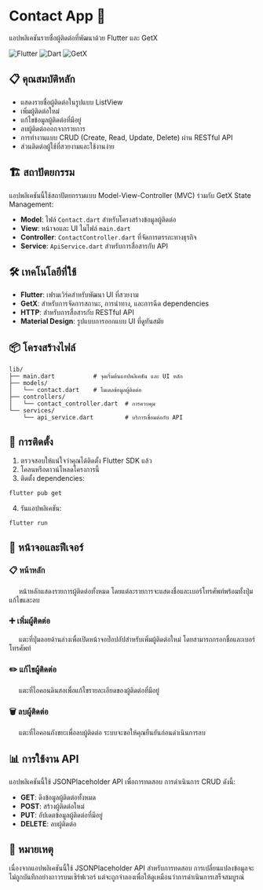 # Contact App 📱

แอปพลิเคชันรายชื่อผู้ติดต่อที่พัฒนาด้วย Flutter และ GetX

![Flutter](https://img.shields.io/badge/Flutter-02569B?style=for-the-badge&logo=flutter&logoColor=white)
![Dart](https://img.shields.io/badge/Dart-0175C2?style=for-the-badge&logo=dart&logoColor=white)
![GetX](https://img.shields.io/badge/GetX-37A4A0?style=for-the-badge&logo=getx&logoColor=white)

## 📋 คุณสมบัติหลัก

* แสดงรายชื่อผู้ติดต่อในรูปแบบ ListView 
* เพิ่มผู้ติดต่อใหม่
* แก้ไขข้อมูลผู้ติดต่อที่มีอยู่
* ลบผู้ติดต่อออกจากรายการ
* การทำงานแบบ CRUD (Create, Read, Update, Delete) ผ่าน RESTful API
* ส่วนติดต่อผู้ใช้ที่สวยงามและใช้งานง่าย

## 🏗️ สถาปัตยกรรม

แอปพลิเคชันนี้ใช้สถาปัตยกรรมแบบ Model-View-Controller (MVC) ร่วมกับ GetX State Management:

- **Model**: ไฟล์ `Contact.dart` สำหรับโครงสร้างข้อมูลผู้ติดต่อ
- **View**: หน้าจอและ UI ในไฟล์ `main.dart`
- **Controller**: `ContactController.dart` ที่จัดการตรรกะทางธุรกิจ
- **Service**: `ApiService.dart` สำหรับการสื่อสารกับ API

## 🛠️ เทคโนโลยีที่ใช้

- **Flutter**: เฟรมเวิร์คสำหรับพัฒนา UI ที่สวยงาม
- **GetX**: สำหรับการจัดการสถานะ, การนำทาง, และการฉีด dependencies
- **HTTP**: สำหรับการสื่อสารกับ RESTful API
- **Material Design**: รูปแบบการออกแบบ UI ที่ดูทันสมัย

## 📦 โครงสร้างไฟล์

```
lib/
├── main.dart           # จุดเริ่มต้นแอปพลิเคชัน และ UI หลัก
├── models/
│   └── contact.dart    # โมเดลข้อมูลผู้ติดต่อ
├── controllers/
│   └── contact_controller.dart  # การควบคุม
└── services/
    └── api_service.dart         # บริการเชื่อมต่อกับ API
```

## 🚀 การติดตั้ง

1. ตรวจสอบให้แน่ใจว่าคุณได้ติดตั้ง Flutter SDK แล้ว
2. โคลนหรือดาวน์โหลดโครงการนี้
3. ติดตั้ง dependencies:

```bash
flutter pub get
```

4. รันแอปพลิเคชัน:

```bash
flutter run
```

## 📱 หน้าจอและฟีเจอร์

### 📋 หน้าหลัก
<img src="https://img.icons8.com/material-rounded/24/000000/list.png" width="16"/> หน้าหลักแสดงรายการผู้ติดต่อทั้งหมด โดยแต่ละรายการจะแสดงชื่อและเบอร์โทรศัพท์พร้อมทั้งปุ่มแก้ไขและลบ

### ➕ เพิ่มผู้ติดต่อ
<img src="https://img.icons8.com/material-rounded/24/000000/plus.png" width="16"/> แตะที่ปุ่มลอยด้านล่างเพื่อเปิดหน้าจอป๊อปอัปสำหรับเพิ่มผู้ติดต่อใหม่ โดยสามารถกรอกชื่อและเบอร์โทรศัพท์

### ✏️ แก้ไขผู้ติดต่อ
<img src="https://img.icons8.com/material-rounded/24/000000/edit.png" width="16"/> แตะที่ไอคอนดินสอเพื่อแก้ไขรายละเอียดของผู้ติดต่อที่มีอยู่

### 🗑️ ลบผู้ติดต่อ
<img src="https://img.icons8.com/material-rounded/24/000000/delete.png" width="16"/> แตะที่ไอคอนถังขยะเพื่อลบผู้ติดต่อ ระบบจะขอให้คุณยืนยันก่อนดำเนินการลบ

## 📊 การใช้งาน API

แอปพลิเคชันนี้ใช้ JSONPlaceholder API เพื่อการทดสอบ การดำเนินการ CRUD ดังนี้:

- **GET**: ดึงข้อมูลผู้ติดต่อทั้งหมด
- **POST**: สร้างผู้ติดต่อใหม่
- **PUT**: อัปเดตข้อมูลผู้ติดต่อที่มีอยู่
- **DELETE**: ลบผู้ติดต่อ

## 📝 หมายเหตุ

เนื่องจากแอปพลิเคชันนี้ใช้ JSONPlaceholder API สำหรับการทดสอบ การเปลี่ยนแปลงข้อมูลจะไม่ถูกบันทึกอย่างถาวรบนเซิร์ฟเวอร์ แต่จะถูกจำลองเพื่อให้ดูเหมือนว่าการดำเนินการเสร็จสมบูรณ์
